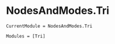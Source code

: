 # NodesAndModes.Tri

```@meta
CurrentModule = NodesAndModes.Tri
```

```@autodocs
Modules = [Tri]
```
